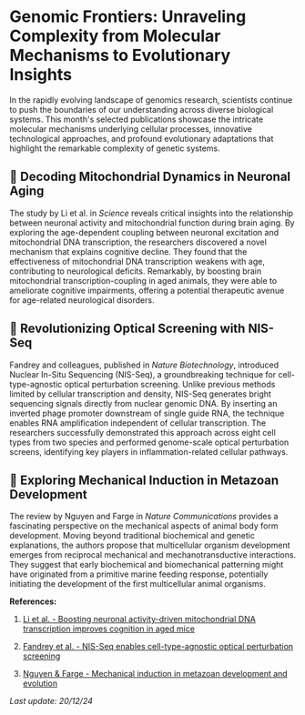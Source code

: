 # Genomic Frontiers: Unraveling Complexity from Molecular Mechanisms to Evolutionary Insights

In the rapidly evolving landscape of genomics research, scientists continue to push the boundaries of our understanding across diverse biological systems. This month's selected publications showcase the intricate molecular mechanisms underlying cellular processes, innovative technological approaches, and profound evolutionary adaptations that highlight the remarkable complexity of genetic systems.

## 🧬 Decoding Mitochondrial Dynamics in Neuronal Aging

The study by Li et al. in *Science* reveals critical insights into the relationship between neuronal activity and mitochondrial function during brain aging. By exploring the age-dependent coupling between neuronal excitation and mitochondrial DNA transcription, the researchers discovered a novel mechanism that explains cognitive decline. They found that the effectiveness of mitochondrial DNA transcription weakens with age, contributing to neurological deficits. Remarkably, by boosting brain mitochondrial transcription-coupling in aged animals, they were able to ameliorate cognitive impairments, offering a potential therapeutic avenue for age-related neurological disorders.

## 🔬 Revolutionizing Optical Screening with NIS-Seq

Fandrey and colleagues, published in *Nature Biotechnology*, introduced Nuclear In-Situ Sequencing (NIS-Seq), a groundbreaking technique for cell-type-agnostic optical perturbation screening. Unlike previous methods limited by cellular transcription and density, NIS-Seq generates bright sequencing signals directly from nuclear genomic DNA. By inserting an inverted phage promoter downstream of single guide RNA, the technique enables RNA amplification independent of cellular transcription. The researchers successfully demonstrated this approach across eight cell types from two species and performed genome-scale optical perturbation screens, identifying key players in inflammation-related cellular pathways.

## 🌿 Exploring Mechanical Induction in Metazoan Development

The review by Nguyen and Farge in *Nature Communications* provides a fascinating perspective on the mechanical aspects of animal body form development. Moving beyond traditional biochemical and genetic explanations, the authors propose that multicellular organism development emerges from reciprocal mechanical and mechanotransductive interactions. They suggest that early biochemical and biomechanical patterning might have originated from a primitive marine feeding response, potentially initiating the development of the first multicellular animal organisms.

**References:**

1. [Li et al. - Boosting neuronal activity-driven mitochondrial DNA transcription improves cognition in aged mice](https://pubmed.ncbi.nlm.nih.gov/39700269)

2. [Fandrey et al. - NIS-Seq enables cell-type-agnostic optical perturbation screening](https://pubmed.ncbi.nlm.nih.gov/39702735)

3. [Nguyen & Farge - Mechanical induction in metazoan development and evolution](https://pubmed.ncbi.nlm.nih.gov/39702750)

*Last update: 20/12/24*
